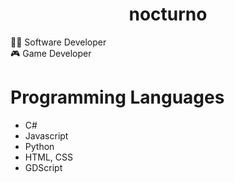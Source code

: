 <h1 align="center">nocturno</h1>

:man_technologist: Software Developer<br>
:video_game: Game Developer<br>

# Programming Languages
* C#
* Javascript
* Python
* HTML, CSS
* GDScript
